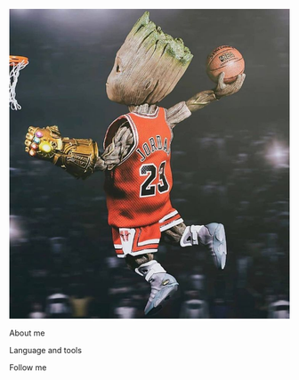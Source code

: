 ![Header](https://github.com/sashaT55/sashaT55/blob/main/assets/header.jpg)

About me 

Language and tools

Follow me 
